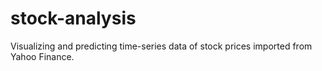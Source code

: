 # stock-analysis
Visualizing and predicting time-series data of stock prices imported from Yahoo Finance.
